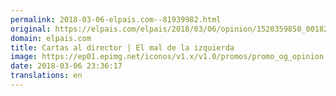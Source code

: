 ```yaml
---
permalink: 2018-03-06-elpais.com--81939982.html
original: https://elpais.com/elpais/2018/03/06/opinion/1520359850_001822.html#?ref=rss&format=simple&link=link
domain: elpais.com
title: Cartas al director | El mal de la izquierda
image: https://ep01.epimg.net/iconos/v1.x/v1.0/promos/promo_og_opinion.png
date: 2018-03-06 23:36:17
translations: en
---
```



